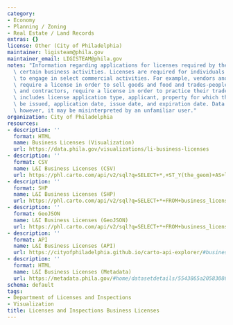 ```yaml
---
category:
- Economy
- Planning / Zoning
- Real Estate / Land Records
extras: {}
license: Other (City of Philadelphia)
maintainer: ligisteam@phila.gov
maintainer_email: LIGISTEAM@phila.gov
notes: "Information regarding applications for licenses required by the City to conduct\
  \ certain business activities. Licenses are required for individuals and businesses\
  \ to engage in select commercial activities. For example, vendors and restaurants\
  \ require a license in order to sell goods and food and trades-people, such as plumbers\
  \ and contractors, require a license in order to practice their trade.\r\n\r\nInformation\
  \ includes license application type, applicant, property for which the license would\
  \ be issued, application date, issue date, and expiration date. Data is accurate;\
  \ however, it may be misinterpreted by an unfamiliar user."
organization: City of Philadelphia
resources:
- description: ''
  format: HTML
  name: Business Licenses (Visualization)
  url: https://data.phila.gov/visualizations/li-business-licenses
- description: ''
  format: CSV
  name: L&I Business Licenses (CSV)
  url: https://phl.carto.com/api/v2/sql?q=SELECT+*,+ST_Y(the_geom)+AS+lat,+ST_X(the_geom)+AS+lng+FROM+business_licenses&filename=business_licenses&format=csv&skipfields=cartodb_id
- description: ''
  format: SHP
  name: L&I Business Licenses (SHP)
  url: https://phl.carto.com/api/v2/sql?q=SELECT+*+FROM+business_licenses&filename=business_licenses&format=shp&skipfields=cartodb_id
- description: ''
  format: GeoJSON
  name: L&I Business Licenses (GeoJSON)
  url: https://phl.carto.com/api/v2/sql?q=SELECT+*+FROM+business_licenses&filename=business_licenses&format=geojson&skipfields=cartodb_id
- description: ''
  format: API
  name: L&I Business Licenses (API)
  url: https://cityofphiladelphia.github.io/carto-api-explorer/#business_licenses
- description: ''
  format: HTML
  name: L&I Business Licenses (Metadata)
  url: https://metadata.phila.gov/#home/datasetdetails/5543865a20583086178c4ed2/representationdetails/5e985a5e344ed50018936bb8/
schema: default
tags:
- Department of Licenses and Inspections
- Visualization
title: Licenses and Inspections Business Licenses
---
```


